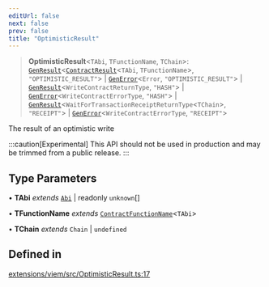 ```yaml
---
editUrl: false
next: false
prev: false
title: "OptimisticResult"
---
```


> **OptimisticResult**\<`TAbi`, `TFunctionName`, `TChain`\>: [`GenResult`](/reference/tevm/viem/type-aliases/genresult/)\<[`ContractResult`](/reference/tevm/actions/type-aliases/contractresult/)\<`TAbi`, `TFunctionName`\>, `"OPTIMISTIC_RESULT"`\> \| [`GenError`](/reference/tevm/viem/type-aliases/generror/)\<`Error`, `"OPTIMISTIC_RESULT"`\> \| [`GenResult`](/reference/tevm/viem/type-aliases/genresult/)\<`WriteContractReturnType`, `"HASH"`\> \| [`GenError`](/reference/tevm/viem/type-aliases/generror/)\<`WriteContractErrorType`, `"HASH"`\> \| [`GenResult`](/reference/tevm/viem/type-aliases/genresult/)\<`WaitForTransactionReceiptReturnType`\<`TChain`\>, `"RECEIPT"`\> \| [`GenError`](/reference/tevm/viem/type-aliases/generror/)\<`WriteContractErrorType`, `"RECEIPT"`\>

The result of an optimistic write

:::caution[Experimental]
This API should not be used in production and may be trimmed from a public release.
:::

## Type Parameters

• **TAbi** *extends* [`Abi`](/reference/tevm/utils/type-aliases/abi/) \| readonly `unknown`[]

• **TFunctionName** *extends* [`ContractFunctionName`](/reference/tevm/utils/type-aliases/contractfunctionname/)\<`TAbi`\>

• **TChain** *extends* `Chain` \| `undefined`

## Defined in

[extensions/viem/src/OptimisticResult.ts:17](https://github.com/qbzzt/tevm-monorepo/blob/main/extensions/viem/src/OptimisticResult.ts#L17)
